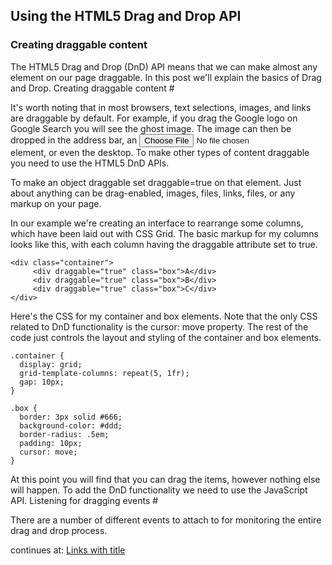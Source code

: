 ## Using the HTML5 Drag and Drop API

### Creating draggable content

The HTML5 Drag and Drop (DnD) API means that we can make almost any element on our page draggable. In this post we'll explain the basics of Drag and Drop.
Creating draggable content #

It's worth noting that in most browsers, text selections, images, and links are draggable by default. For example, if you drag the Google logo on Google Search you will see the ghost image. The image can then be dropped in the address bar, an <input type="file" /> element, or even the desktop. To make other types of content draggable you need to use the HTML5 DnD APIs.

To make an object draggable set draggable=true on that element. Just about anything can be drag-enabled, images, files, links, files, or any markup on your page.

In our example we're creating an interface to rearrange some columns, which have been laid out with CSS Grid. The basic markup for my columns looks like this, with each column having the draggable attribute set to true.




```
<div class="container">
     <div draggable="true" class="box">A</div>
     <div draggable="true" class="box">B</div>
     <div draggable="true" class="box">C</div>
</div>
```
  
 


Here's the CSS for my container and box elements. Note that the only CSS related to DnD functionality is the cursor: move property. The rest of the code just controls the layout and styling of the container and box elements.

```
.container {
  display: grid;
  grid-template-columns: repeat(5, 1fr);
  gap: 10px;
}

.box {
  border: 3px solid #666;
  background-color: #ddd;
  border-radius: .5em;
  padding: 10px;
  cursor: move;
}
```

At this point you will find that you can drag the items, however nothing else will happen. To add the DnD functionality we need to use the JavaScript API.
Listening for dragging events #

There are a number of different events to attach to for monitoring the entire drag and drop process.

continues at: [Links with title](https://web.dev/drag-and-drop/)
